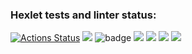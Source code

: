 ### Hexlet tests and linter status:
[![Actions Status](https://github.com/LarendsD/backend-project-lvl1/workflows/hexlet-check/badge.svg)](https://github.com/LarendsD/backend-project-lvl1/actions)
<a href="https://codeclimate.com/github/codeclimate/codeclimate/maintainability"><img src="https://api.codeclimate.com/v1/badges/a99a88d28ad37a79dbf6/maintainability" /></a>
![badge](https://github.com/LarendsD/backend-project-lvl1/actions/workflows/lint.yml/badge.svg)
<a href="https://asciinema.org/a/7e89ZhmrejlIZpaXWJ6U07oEq" target="_blank"><img src="https://asciinema.org/a/7e89ZhmrejlIZpaXWJ6U07oEq.svg" /></a>
<a href="https://asciinema.org/a/pQYz0vJ9Wc13nuYYkbLBJYnr1" target="_blank"><img src="https://asciinema.org/a/pQYz0vJ9Wc13nuYYkbLBJYnr1.svg" /></a>
<a href="https://asciinema.org/a/NJF6XBT40p08UplhePzFtkZtD" target="_blank"><img src="https://asciinema.org/a/NJF6XBT40p08UplhePzFtkZtD.svg" /></a>
<a href="https://asciinema.org/a/454245" target="_blank"><img src="https://asciinema.org/a/454245.svg" /></a>
